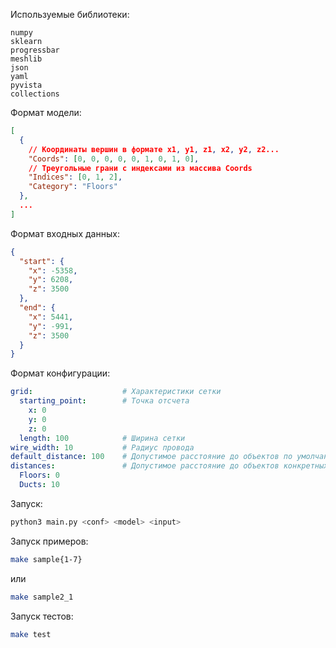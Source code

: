 Используемые библиотеки:

```
numpy
sklearn
progressbar
meshlib
json
yaml
pyvista
collections
```

Формат модели:
```json
[
  {
    // Координаты вершин в формате x1, y1, z1, x2, y2, z2...
    "Coords": [0, 0, 0, 0, 0, 1, 0, 1, 0],
    // Треугольные грани с индексами из массива Coords
    "Indices": [0, 1, 2],
    "Category": "Floors"
  },
  ...
]
```

Формат входных данных:
```json
{
  "start": {
    "x": -5358,
    "y": 6208,
    "z": 3500
  },
  "end": {
    "x": 5441,
    "y": -991,
    "z": 3500
  }
}
```

Формат конфигурации:
```yaml
grid:                    # Характеристики сетки
  starting_point:        # Точка отсчета
    x: 0
    y: 0
    z: 0
  length: 100            # Ширина сетки
wire_width: 10           # Радиус провода
default_distance: 100    # Допустимое расстояние до объектов по умолчанию
distances:               # Допустимое расстояние до объектов конкретных категорий
  Floors: 0
  Ducts: 10
```

Запуск:
```bash
python3 main.py <conf> <model> <input>
```

Запуск примеров:
```bash
make sample{1-7}
```
или
```bash
make sample2_1
```

Запуск тестов:
```bash
make test
```